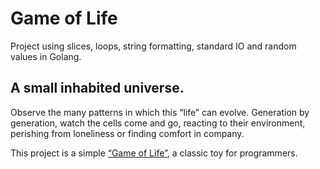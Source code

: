 # Game of Life

Project using slices, loops, string formatting, standard IO and random values in Golang.

## A small inhabited universe. 

Observe the many patterns in which this “life” can evolve. Generation by generation, watch the cells come and go, reacting to their environment, perishing from loneliness or finding comfort in company. 

This project is a simple [“Game of Life”](https://en.wikipedia.org/wiki/Conway%27s_Game_of_Life), a classic toy for programmers.

